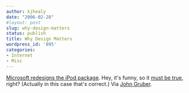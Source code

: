 ```yaml
---
author: kjhealy
date: "2006-02-28"
#layout: post
slug: why-design-matters
status: publish
title: Why Design Matters
wordpress_id: '895'
categories:
- Internet
- Misc
---
```


[Microsoft redesigns the iPod package](http://www.youtube.com/w/microsoft%20ipod%20packaging%20parody?v=VAGr3mVVUwE). Hey, it's funny, so it [must be true](http://crookedtimber.org/2006/02/28/if-its-funny-must-it-be-true/), right? (Actually in this case that's correct.) Via [John Gruber](http://daringfireball.net/).
